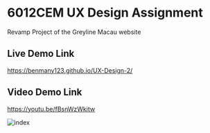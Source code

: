 # 6012CEM UX Design Assignment
Revamp Project of the Greyline Macau website

## Live Demo Link
https://benmany123.github.io/UX-Design-2/

## Video Demo Link
https://youtu.be/fBsnWzWkitw

![index](https://user-images.githubusercontent.com/100986105/190900429-1d4863e5-2e19-406d-8749-fbab8742cc84.png)

